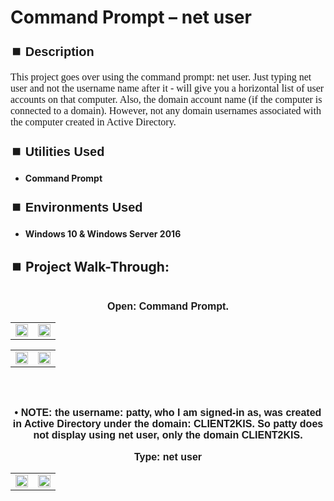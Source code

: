 <h1>Command Prompt – net user</h1>


<h2 style="font-family: Arial, sans-serif; font-size: 20px; font-weight: bold; margin-top: 24px; margin-bottom: 12px;">
⏹️ Description</h2>

<p style="font-family: Georgia, serif; font-size: 16px; margin-top: 12px; margin-bottom: 12px;">
This project goes over using the command prompt: net user.  Just typing net user and not the username name after it - will give you a horizontal list of user accounts on that computer. Also, the domain account name (if the computer is connected to a domain). However, not any domain usernames associated with the computer created in Active Directory. 
</b>



<h2 style="font-family: Arial, sans-serif; font-size: 20px; font-weight: bold; margin-top: 24px; margin-bottom: 12px;">
⏹️ Utilities Used</h2>
  
<p style="font-family: Georgia, serif; font-size: 16px; margin-top: 12px; margin-bottom: 12px;">
 
 - <b>Command Prompt</b>



<h2 style="font-family: Arial, sans-serif; font-size: 20px; font-weight: bold; margin-top: 24px; margin-bottom: 12px;"> 
⏹️ Environments Used </h2>

<p style="font-family: Georgia, serif; font-size: 16px; margin-top: 12px; margin-bottom: 12px;">
 
- <b>Windows 10 & Windows Server 2016</b>



<h2 style="font-family: Arial, sans-serif; font-size: 20px; font-weight: bold; margin-top: 24px; margin-bottom: 12px;"> 
<h2>
⏹️ Project Walk-Through:</h2>
 <br/>


<div style="text-align:center;">
  <span style="font-family: Arial, sans-serif; font-size: 16px;"><b>Open: Command Prompt.</b></span>  
<br/>

<table>
  <tr>
    <td><img src="https://imgur.com/o8dRq5E.png" height="100%" width="100%" /></td>
    <td><img src="https://imgur.com/jLVLh2E.png" height="100%" width="100%" /></td>
  </tr>
</table>

<table>
  <tr>
    <td><img src="https://imgur.com/4WwibgX.png" height="100%" width="100%" /></td>
    <td><img src="https://imgur.com/KYHTua0.png" height="100%" width="100%" /></td>
  </tr>
</table>

<br /><br />


<div style="text-align:center;">
  <span style="font-family: Arial, sans-serif; font-size: 16px;"><b>•	NOTE: the username: patty, who I am signed-in as,  was created in Active Directory under the domain: CLIENT2KIS. So patty does not display using net user, only the domain CLIENT2KIS.</b></span>  
<br/><br/>


<div style="text-align:center;">
  <span style="font-family: Arial, sans-serif; font-size: 16px;"><b>Type: net user</b></span>  
<br/>

<table>
  <tr>
    <td><img src="https://imgur.com/6FWf1K0.png" height="100%" width="100%" /></td>
    <td><img src="https://imgur.com/YwmmPdO.png" height="100%" width="100%" /></td>
  </tr>
</table>

<br /><br />

